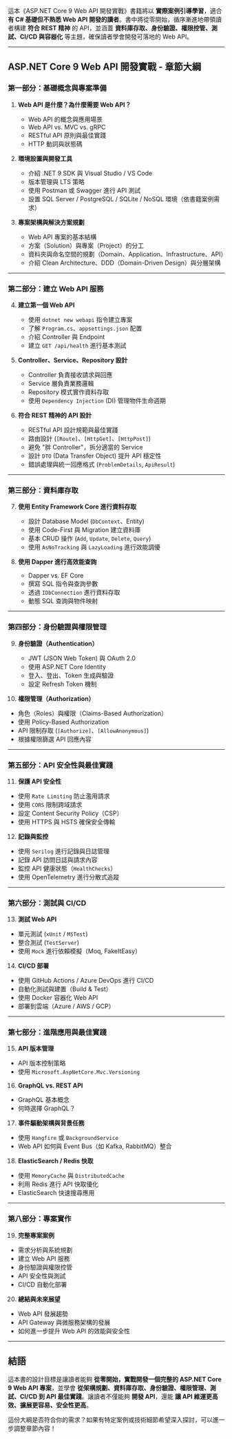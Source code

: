 這本《ASP.NET Core 9 Web API 開發實戰》書籍將以 **實際案例引導學習**，適合 **有 C# 基礎但不熟悉 Web API 開發的讀者**。書中將從零開始，循序漸進地帶領讀者構建 **符合 REST 精神** 的 API，並涵蓋 **資料庫存取、身份驗證、權限控管、測試、CI/CD 與容器化** 等主題，確保讀者學會開發可落地的 Web API。

---

## **ASP.NET Core 9 Web API 開發實戰 - 章節大綱**

### **第一部分：基礎概念與專案準備**
1. **Web API 是什麼？為什麼需要 Web API？**
   - Web API 的概念與應用場景
   - Web API vs. MVC vs. gRPC
   - RESTful API 原則與最佳實踐
   - HTTP 動詞與狀態碼

2. **環境設置與開發工具**
   - 介紹 .NET 9 SDK 與 Visual Studio / VS Code
   - 版本管理與 LTS 策略
   - 使用 Postman 或 Swagger 進行 API 測試
   - 設置 SQL Server / PostgreSQL / SQLite / NoSQL 環境（依書籍案例需求）

3. **專案架構與解決方案規劃**
   - Web API 專案的基本結構
   - 方案（Solution）與專案（Project）的分工
   - 資料夾與命名空間的規劃（Domain、Application、Infrastructure、API）
   - 介紹 Clean Architecture、DDD（Domain-Driven Design）與分層架構

---

### **第二部分：建立 Web API 服務**
4. **建立第一個 Web API**
   - 使用 `dotnet new webapi` 指令建立專案
   - 了解 `Program.cs`、`appsettings.json` 配置
   - 介紹 Controller 與 Endpoint
   - 建立 `GET /api/health` 進行基本測試

5. **Controller、Service、Repository 設計**
   - Controller 負責接收請求與回應
   - Service 層負責業務邏輯
   - Repository 模式實作資料存取
   - 使用 `Dependency Injection` (DI) 管理物件生命週期

6. **符合 REST 精神的 API 設計**
   - RESTful API 設計規範與最佳實踐
   - 路由設計 (`[Route]`、`[HttpGet]`、`[HttpPost]`)
   - 避免 "胖 Controller"，拆分適當的 Service
   - 設計 `DTO` (Data Transfer Object) 提升 API 穩定性
   - 錯誤處理與統一回應格式 (`ProblemDetails`, `ApiResult`)

---

### **第三部分：資料庫存取**
7. **使用 Entity Framework Core 進行資料存取**
   - 設計 Database Model (`DbContext`、Entity)
   - 使用 Code-First 與 Migration 建立資料庫
   - 基本 CRUD 操作 (`Add`, `Update`, `Delete`, `Query`)
   - 使用 `AsNoTracking` 與 `LazyLoading` 進行效能調優

8. **使用 Dapper 進行高效能查詢**
   - Dapper vs. EF Core
   - 撰寫 SQL 指令與查詢參數
   - 透過 `IDbConnection` 進行資料存取
   - 動態 SQL 查詢與物件映射

---

### **第四部分：身份驗證與權限管理**
9. **身份驗證（Authentication）**
   - JWT (JSON Web Token) 與 OAuth 2.0
   - 使用 ASP.NET Core Identity
   - 登入、登出、Token 生成與驗證
   - 設定 Refresh Token 機制

10. **權限管理（Authorization）**
   - 角色（Roles）與權限（Claims-Based Authorization）
   - 使用 Policy-Based Authorization
   - API 限制存取 (`[Authorize]`、`[AllowAnonymous]`)
   - 根據權限篩選 API 回應內容

---

### **第五部分：API 安全性與最佳實踐**
11. **保護 API 安全性**
   - 使用 `Rate Limiting` 防止濫用請求
   - 使用 `CORS` 限制跨域請求
   - 設定 Content Security Policy（CSP）
   - 使用 HTTPS 與 HSTS 確保安全傳輸

12. **記錄與監控**
   - 使用 `Serilog` 進行記錄與日誌管理
   - 記錄 API 訪問日誌與請求內容
   - 監控 API 健康狀態（`HealthChecks`）
   - 使用 OpenTelemetry 進行分散式追蹤

---

### **第六部分：測試與 CI/CD**
13. **測試 Web API**
   - 單元測試 (`xUnit` / `MSTest`)
   - 整合測試 (`TestServer`)
   - 使用 `Mock` 進行依賴模擬（Moq, FakeItEasy）

14. **CI/CD 部署**
   - 使用 GitHub Actions / Azure DevOps 進行 CI/CD
   - 自動化測試與建置（Build & Test）
   - 使用 Docker 容器化 Web API
   - 部署到雲端（Azure / AWS / GCP）

---

### **第七部分：進階應用與最佳實踐**
15. **API 版本管理**
   - API 版本控制策略
   - 使用 `Microsoft.AspNetCore.Mvc.Versioning`

16. **GraphQL vs. REST API**
   - GraphQL 基本概念
   - 何時選擇 GraphQL？

17. **事件驅動架構與背景任務**
   - 使用 `Hangfire` 或 `BackgroundService`
   - Web API 如何與 Event Bus（如 Kafka, RabbitMQ）整合

18. **ElasticSearch / Redis 快取**
   - 使用 `MemoryCache` 與 `DistributedCache`
   - 利用 Redis 進行 API 快取優化
   - ElasticSearch 快速搜尋應用

---

### **第八部分：專案實作**
19. **完整專案案例**
   - 需求分析與系統規劃
   - 建立 Web API 服務
   - 身份驗證與權限控管
   - API 安全性與測試
   - CI/CD 自動化部署

20. **總結與未來展望**
   - Web API 發展趨勢
   - API Gateway 與微服務架構的發展
   - 如何進一步提升 Web API 的效能與安全性

---

## **結語**
這本書的設計目標是讓讀者能夠 **從零開始，實戰開發一個完整的 ASP.NET Core 9 Web API 專案**，並學會 **從架構規劃、資料庫存取、身份驗證、權限管理、測試、CI/CD 到 API 最佳實踐**。讓讀者不僅能夠 **開發 API**，還能 **讓 API 維運更高效、擴展更容易、安全性更高**。

這份大綱是否符合你的需求？如果有特定案例或技術細節希望深入探討，可以進一步調整章節內容！
